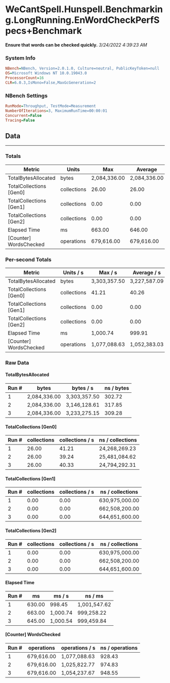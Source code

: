 ﻿# WeCantSpell.Hunspell.Benchmarking.LongRunning.EnWordCheckPerfSpecs+Benchmark
__Ensure that words can be checked quickly.__
_3/24/2022 4:39:23 AM_
### System Info
```ini
NBench=NBench, Version=2.0.1.0, Culture=neutral, PublicKeyToken=null
OS=Microsoft Windows NT 10.0.19043.0
ProcessorCount=16
CLR=6.0.3,IsMono=False,MaxGcGeneration=2
```

### NBench Settings
```ini
RunMode=Throughput, TestMode=Measurement
NumberOfIterations=3, MaximumRunTime=00:00:01
Concurrent=False
Tracing=False
```

## Data
-------------------

### Totals
|          Metric |           Units |             Max |         Average |             Min |          StdDev |
|---------------- |---------------- |---------------- |---------------- |---------------- |---------------- |
|TotalBytesAllocated |           bytes |    2,084,336.00 |    2,084,336.00 |    2,084,336.00 |            0.00 |
|TotalCollections [Gen0] |     collections |           26.00 |           26.00 |           26.00 |            0.00 |
|TotalCollections [Gen1] |     collections |            0.00 |            0.00 |            0.00 |            0.00 |
|TotalCollections [Gen2] |     collections |            0.00 |            0.00 |            0.00 |            0.00 |
|    Elapsed Time |              ms |          663.00 |          646.00 |          630.00 |           16.52 |
|[Counter] WordsChecked |      operations |      679,616.00 |      679,616.00 |      679,616.00 |            0.00 |

### Per-second Totals
|          Metric |       Units / s |         Max / s |     Average / s |         Min / s |      StdDev / s |
|---------------- |---------------- |---------------- |---------------- |---------------- |---------------- |
|TotalBytesAllocated |           bytes |    3,303,357.50 |    3,227,587.09 |    3,146,128.61 |       78,768.63 |
|TotalCollections [Gen0] |     collections |           41.21 |           40.26 |           39.24 |            0.98 |
|TotalCollections [Gen1] |     collections |            0.00 |            0.00 |            0.00 |            0.00 |
|TotalCollections [Gen2] |     collections |            0.00 |            0.00 |            0.00 |            0.00 |
|    Elapsed Time |              ms |        1,000.74 |          999.91 |          998.45 |            1.27 |
|[Counter] WordsChecked |      operations |    1,077,088.63 |    1,052,383.03 |    1,025,822.77 |       25,683.20 |

### Raw Data
#### TotalBytesAllocated
|           Run # |           bytes |       bytes / s |      ns / bytes |
|---------------- |---------------- |---------------- |---------------- |
|               1 |    2,084,336.00 |    3,303,357.50 |          302.72 |
|               2 |    2,084,336.00 |    3,146,128.61 |          317.85 |
|               3 |    2,084,336.00 |    3,233,275.15 |          309.28 |

#### TotalCollections [Gen0]
|           Run # |     collections | collections / s |ns / collections |
|---------------- |---------------- |---------------- |---------------- |
|               1 |           26.00 |           41.21 |   24,268,269.23 |
|               2 |           26.00 |           39.24 |   25,481,084.62 |
|               3 |           26.00 |           40.33 |   24,794,292.31 |

#### TotalCollections [Gen1]
|           Run # |     collections | collections / s |ns / collections |
|---------------- |---------------- |---------------- |---------------- |
|               1 |            0.00 |            0.00 |  630,975,000.00 |
|               2 |            0.00 |            0.00 |  662,508,200.00 |
|               3 |            0.00 |            0.00 |  644,651,600.00 |

#### TotalCollections [Gen2]
|           Run # |     collections | collections / s |ns / collections |
|---------------- |---------------- |---------------- |---------------- |
|               1 |            0.00 |            0.00 |  630,975,000.00 |
|               2 |            0.00 |            0.00 |  662,508,200.00 |
|               3 |            0.00 |            0.00 |  644,651,600.00 |

#### Elapsed Time
|           Run # |              ms |          ms / s |         ns / ms |
|---------------- |---------------- |---------------- |---------------- |
|               1 |          630.00 |          998.45 |    1,001,547.62 |
|               2 |          663.00 |        1,000.74 |      999,258.22 |
|               3 |          645.00 |        1,000.54 |      999,459.84 |

#### [Counter] WordsChecked
|           Run # |      operations |  operations / s | ns / operations |
|---------------- |---------------- |---------------- |---------------- |
|               1 |      679,616.00 |    1,077,088.63 |          928.43 |
|               2 |      679,616.00 |    1,025,822.77 |          974.83 |
|               3 |      679,616.00 |    1,054,237.67 |          948.55 |


